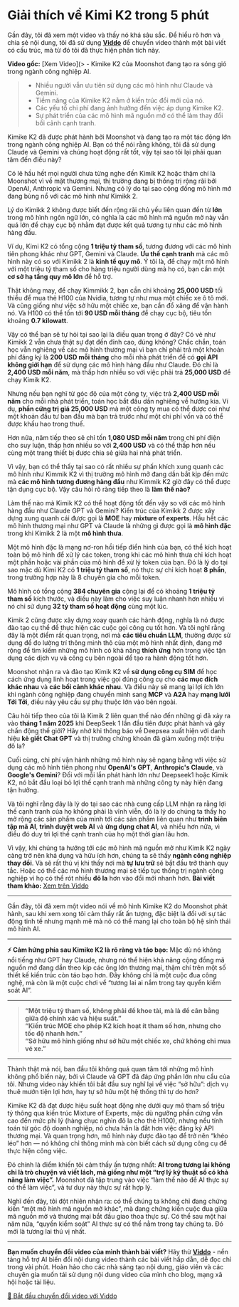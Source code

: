 # Giải thích về Kimi K2 trong 5 phút

Gần đây, tôi đã xem một video và thấy nó khá sâu sắc. Để hiểu rõ hơn và chia sẻ nội dung, tôi đã sử dụng **[Viddo](https://viddo.pro/)** để chuyển video thành một bài viết có cấu trúc, mà từ đó tôi đã thực hiện phân tích này.

**Video gốc:** [Xem Video](> - Kimike K2 của Moonshot đang tạo ra sóng gió trong ngành công nghiệp AI.
> - Nhiều người vẫn ưu tiên sử dụng các mô hình như Claude và Gemini.
> - Tiềm năng của Kimike K2 nằm ở kiến trúc đổi mới của nó.
> - Các yếu tố chi phí đang ảnh hưởng đến việc áp dụng Kimike K2.
> - Sự phát triển của các mô hình mã nguồn mở có thể làm thay đổi bối cảnh cạnh tranh.

Kimike K2 đã được phát hành bởi Moonshot và đang tạo ra một tác động lớn trong ngành công nghiệp AI. Bạn có thể nói rằng không, tôi đã sử dụng Claude và Gemini và chúng hoạt động rất tốt, vậy tại sao tôi lại phải quan tâm đến điều này?

Có lẽ hầu hết mọi người chưa từng nghe đến Kimik K2 hoặc thậm chí là Moonshot vì về mặt thương mại, thị trường đang bị thống trị rộng rãi bởi OpenAI, Anthropic và Gemini. Nhưng có lý do tại sao cộng đồng mô hình mở đang bùng nổ với các mô hình như Kimikk 2.

Lý do Kimikk 2 không được biết đến rộng rãi chủ yếu liên quan đến từ **lớn** trong mô hình ngôn ngữ lớn, có nghĩa là các mô hình mã nguồn mở này vẫn quá lớn để chạy cục bộ nhằm đạt được kết quả tương tự như các mô hình hàng đầu.

Ví dụ, Kimi K2 có tổng cộng **1 triệu tỷ tham số**, tương đương với các mô hình tiên phong khác như GPT, Gemini và Claude. **Ưu thế cạnh tranh** mà các mô hình này có so với Kimikk 2 là **kinh tế quy mô**. Ý tôi là, để chạy một mô hình với một triệu tỷ tham số cho hàng triệu người dùng mà họ có, bạn cần một **cơ sở hạ tầng quy mô lớn** để hỗ trợ.

Thật không may, để chạy Kimmikk 2, bạn cần chi khoảng **25,000 USD** tối thiểu để mua thẻ H100 của Nvidia, tương tự như mua một chiếc xe ô tô mới. Và cũng giống như việc sở hữu một chiếc xe, bạn cần đổ xăng để vận hành nó. Và H100 có thể tốn tới **90 USD mỗi tháng** để chạy cục bộ, tiêu tốn khoảng **0.7 kilowatt**.

Vậy có thể bạn sẽ tự hỏi tại sao lại là điều quan trọng ở đây? Có vẻ như Kimikk 2 vẫn chưa thật sự đạt đến đỉnh cao, đúng không? Chắc chắn, toán học vẫn nghiêng về các mô hình thương mại vì bạn chỉ phải trả một khoản phí đăng ký là **200 USD mỗi tháng** cho mỗi nhà phát triển để có **gọi API không giới hạn** để sử dụng các mô hình hàng đầu như Claude. Đó chỉ là **2,400 USD mỗi năm**, mà thấp hơn nhiều so với việc phải trả **25,000 USD** để chạy Kimik K2.

Nhưng nếu bạn nghĩ từ góc độ của một công ty, việc trả **2,400 USD mỗi năm** cho mỗi nhà phát triển, toán học bắt đầu dần nghiêng về hướng kia. Ví dụ, **phần cứng trị giá 25,000 USD** mà một công ty mua có thể được coi như một khoản đầu tư ban đầu mà bạn trả trước như một chi phí vốn và có thể được khấu hao trong thuế.

Hơn nữa, năm tiếp theo sẽ chỉ tốn **1,080 USD mỗi năm** trong chi phí điện cho suy luận, thấp hơn nhiều so với **2,400 USD** và có thể thấp hơn nếu cùng một trang thiết bị được chia sẻ giữa hai nhà phát triển.

Vì vậy, bạn có thể thấy tại sao có rất nhiều sự phấn khích xung quanh các mô hình như Kimmik K2 vì thị trường mô hình mở đang dần bắt kịp đến mức mà **các mô hình tương đương hàng đầu** như Kimmik K2 giờ đây có thể được tận dụng cục bộ. Vậy câu hỏi rõ ràng tiếp theo là **làm thế nào?**

Làm thế nào mà Kimik K2 có thể hoạt động tốt đến vậy so với các mô hình hàng đầu như Claude GPT và Gemini? Kiến trúc của Kimikk 2 được xây dựng xung quanh cái được gọi là **MOE** hay **mixture of experts**. Hầu hết các mô hình thương mại như GPT và Claude là những gì được gọi là **mô hình đặc** trong khi Kimikk 2 là một **mô hình thưa**.

Một mô hình đặc là mạng nơ-ron hồi tiếp điển hình của bạn, có thể kích hoạt toàn bộ mô hình để xử lý các token, trong khi các mô hình thưa chỉ kích hoạt một phần hoặc vài phần của mô hình để xử lý token của bạn. Đó là lý do tại sao mặc dù Kimi K2 có **1 triệu tỷ tham số**, nó thực sự chỉ kích hoạt **8 phần**, trong trường hợp này là 8 chuyên gia cho mỗi token.

Mô hình có tổng cộng **384 chuyên gia** cộng lại để có khoảng **1 triệu tỷ tham số** kích thước, và điều này làm cho việc suy luận nhanh hơn nhiều vì nó chỉ sử dụng **32 tỷ tham số hoạt động** cùng một lúc.

Kimik 2 cũng được xây dựng xoay quanh các hành động, nghĩa là nó được đào tạo cụ thể để thực hiện các cuộc gọi công cụ tốt hơn. Và tôi nghĩ rằng đây là một điểm rất quan trọng, nơi mà **các tiêu chuẩn LLM**, thường được sử dụng để đo lường trí thông minh thô của một mô hình nhất định, đang mở rộng để tìm kiếm những mô hình có khả năng **thích ứng** hơn trong việc tận dụng các dịch vụ và công cụ bên ngoài để tạo ra hành động tốt hơn.

Moonshot nhận ra và đào tạo Kimik K2 về **sử dụng công cụ SIM** để học cách ứng dụng linh hoạt trong việc gọi đúng công cụ cho **các mục đích khác nhau** và **các bối cảnh khác nhau**. Và điều này sẽ mang lại lợi ích lớn khi ngành công nghiệp đang chuyển mình sang **MCP** và **A2A** hay **mạng lưới Tới Tới**, điều này yêu cầu sự phụ thuộc lớn vào bên ngoài.

Câu hỏi tiếp theo của tôi là Kimik 2 liên quan thế nào đến những gì đã xảy ra vào **tháng 1 năm 2025** khi DeepSeek 1 lần đầu tiên được phát hành và gây chấn động thế giới? Hãy nhớ khi thông báo về Deepsea xuất hiện với danh hiệu **kẻ giết Chat GPT** và thị trường chứng khoán đã giảm xuống một triệu đô la?

Cuối cùng, chi phí vận hành những mô hình này sẽ ngang bằng với việc sử dụng các mô hình tiên phong như **OpenAI's GPT**, **Anthropic's Claude**, và **Google's Gemini**? Đối với mỗi lần phát hành lớn như Deepseek1 hoặc Kimik K2, nó bắt đầu loại bỏ lợi thế cạnh tranh mà những công ty này hiện đang tận hưởng.

Và tôi nghĩ rằng đây là lý do tại sao các nhà cung cấp LLM nhận ra rằng lợi thế cạnh tranh của họ không phải là vĩnh viễn, đó là lý do chúng ta thấy họ mở rộng các sản phẩm của mình tới các sản phẩm liên quan như **trình biên tập mã AI**, **trình duyệt web AI** và **ứng dụng chat AI**, và nhiều hơn nữa, vì điều đó duy trì lợi thế cạnh tranh của họ một thời gian lâu hơn.

Vì vậy, khi chúng ta hướng tới các mô hình mã nguồn mở như Kimik K2 ngày càng trở nên khả dụng và hữu ích hơn, chúng ta sẽ thấy **ngành công nghiệp thay đổi**. Và sẽ rất thú vị khi thấy nơi mà **tự lưu trữ** sẽ bắt đầu trở thành quy tắc. Hoặc có thể các mô hình thương mại sẽ tiếp tục thống trị ngành công nghiệp vì họ có thể rót nhiều **đô la** hơn vào đổi mới nhanh hơn.
**Bài viết tham khảo:** [Xem trên Viddo](https://viddo.pro/zh/video-result/72068e82-62a8-4ef9-b6f8-09eaae0e0b0a)

---

Gần đây, tôi đã xem một video nói về mô hình Kimike K2 do Moonshot phát hành, sau khi xem xong tôi cảm thấy rất ấn tượng, đặc biệt là đối với sự tác động tinh tế nhưng mạnh mẽ mà nó có thể mang lại cho toàn bộ hệ sinh thái mô hình AI.

---

**⚡️ Cảm hứng phía sau Kimike K2 là rõ ràng và táo bạo:** Mặc dù nó không nổi tiếng như GPT hay Claude, nhưng nó thể hiện khả năng cộng đồng mã nguồn mở đang dần theo kịp các ông lớn thương mại, thậm chí trên một số thiết kế kiến trúc còn táo bạo hơn. Đây không chỉ là một cuộc đua công nghệ, mà còn là một cuộc chơi về “tương lai ai nắm trong tay quyền kiểm soát AI”.

---

> **“Một triệu tỷ tham số, không phải để khoe tài, mà là để cân bằng giữa độ chính xác và hiệu suất.”**  
> **“Kiến trúc MOE cho phép K2 kích hoạt ít tham số hơn, nhưng cho tốc độ nhanh hơn.”**  
> **“Sở hữu mô hình giống như sở hữu một chiếc xe, chứ không chỉ mua vé xe.”**

---

Thành thật mà nói, ban đầu tôi không quá quan tâm tới những mô hình không phổ biến này, bởi vì Claude và GPT đã đáp ứng phần lớn nhu cầu của tôi. Nhưng video này khiến tôi bắt đầu suy nghĩ lại về việc “sở hữu”: dịch vụ thuê mướn tiện lợi hơn, hay tự sở hữu một hệ thống thì tự do hơn?

Kimike K2 đã đạt được hiệu suất hoạt động nhẹ dưới quy mô tham số triệu tỷ thông qua kiến trúc Mixture of Experts, mặc dù ngưỡng phần cứng vẫn cao đến mức phi lý (hàng chục nghìn đô la cho thẻ H100), nhưng nếu tính toán từ góc độ doanh nghiệp, nó chưa hẳn là đắt hơn việc đăng ký API thương mại. Và quan trọng hơn, mô hình này được đào tạo để trở nên “khéo léo” hơn — nó không chỉ thông minh mà còn biết cách sử dụng công cụ để thực hiện công việc.

Đó chính là điểm khiến tôi cảm thấy ấn tượng nhất: **AI trong tương lai không chỉ là trò chuyện và viết lách, mà giống như một “trợ lý kỹ thuật số có khả năng làm việc”.** Moonshot đã tập trung vào việc “làm thế nào để AI thực sự có thể làm việc”, và tư duy này thực sự rất hợp lý.

Nghĩ đến đây, tôi đột nhiên nhận ra: có thể chúng ta không chỉ đang chứng kiến “một mô hình mã nguồn mở khác”, mà đang chứng kiến cuộc đua giữa mã nguồn mở và thương mại bắt đầu giao thoa thực sự. Có thể sau một hai năm nữa, “quyền kiểm soát” AI thực sự có thể nằm trong tay chúng ta. Đó mới là tương lai thú vị nhất. 

---

**Bạn muốn chuyển đổi video của mình thành bài viết?** Hãy thử **[Viddo](https://viddo.pro/)** - nền tảng hỗ trợ AI biến đổi nội dung video thành các bài viết hấp dẫn, dễ đọc chỉ trong vài phút. Hoàn hảo cho các nhà sáng tạo nội dung, giáo viên và các chuyên gia muốn tái sử dụng nội dung video của mình cho blog, mạng xã hội hoặc tài liệu.

[🚀 Bắt đầu chuyển đổi video với Viddo](https://viddo.pro/)